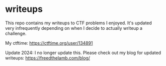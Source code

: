 # writeups

This repo contains my writeups to CTF problems I enjoyed. It's updated very infrequently depending on when I decide to actually writeup a challenge.

My ctftime: https://ctftime.org/user/134891

Update 2024:
I no longer update this. Please check out my blog for updated writeups: https://freedthelamb.com/blog/
